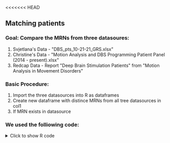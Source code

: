 <<<<<<< HEAD
## Matching patients

### Goal: Compare the MRNs from three datasoures:
1) Svjetlana's Data - "DBS_pts_10-21-21_GRS.xlsx"
3) Christine's Data - "Motion Analysis and DBS Programming Patient Panel (2014 - present).xlsx"
4) Redcap Data - Report "Deep Brain Stimulation Patients" from "Motion Analysis in Movement Disorders" 

### Basic Procedure:
1) Import the three datasources into R as dataframes
2) Create new dataframe with distince MRNs from all tree datasources in col1
3) If MRN exists in datasource


### We used the folliowing code:
<details>
  <summary>Click to show R code</summary>
  
  ```
  library(tidyverse)
=======
Matching Patients
================

# Goal 1: combine data from Redcapt with Svetlana's data
## Basic Procedure:
## We used the following code
```
  # load libraries
  library(tidyverse) # data cleaning
  library(motionTools)  # upload from redcap
  library(openxlsx)  # upload excel files
  
  # Upload 'Deep Brain Stimulation Report' from Redcap and subset columns
  redcap_data <- ReadRedcapReport(token = Sys.getenv("movementDisorders_redcap_token"), 
                                url = "https://redcap.emory.edu/api/", 
                                report_id = 32159) |>                            select(-c("tec_mrn":"deep_brain_stimulation_patients_complete"))
  
  # Upload Svetlana's data from excel and subset columns
    svetData <- read.xlsx("DBS_pts_10-21-21_GRS.xlsx") |> select(-c("record_id"))
    svetData$tec_mrn <- as.character(svetData$tec_mrn)  # refactor tec_mrn variable
    
    # Complete left join
    RC_SVET <- left_join(redcap_data, svetData, by=c("mrn" = "tec_mrn"))
  
  

```
# Goal 2: 
```
# necessary libraries
library(tidyverse)
>>>>>>> a86d5a200f86b91c8a2cc64580464f404a88711a
library(motionTools)
library(openxlsx)
library(tibble)
library(dplyr)

<<<<<<< HEAD
# import Svet's data and remove variable "record_id"
svetData <- read.xlsx("DBS_pts_10-21-21_GRS.xlsx")|> select(-c("record_id"))
=======
>>>>>>> a86d5a200f86b91c8a2cc64580464f404a88711a

# import only the MRN's from Esper's data
esperData <- read.xlsx("Motion Analysis and DBS Programming Patient Panel (2014 - present).xlsx", "DBS Programming") |> select(c("MRN"))

<<<<<<< HEAD
# import report "Deep Brain Stimulation Patients" from redcap
redcapDBS <- ReadRedcapReport(token = Sys.getenv("movementDisorders_redcap_token"), 
                                url = "https://redcap.emory.edu/api/", report_id = 32159)

# remove variables from redcapDBS that come from svetlana's data
redcapDBS <- redcapDBS |>  select(-c("tec_mrn":"deep_brain_stimulation_patients_complete"))
=======
>>>>>>> a86d5a200f86b91c8a2cc64580464f404a88711a

# create 1 col df of all MRNs in redcapDBS, svetData, esperData
MRNs <- append(append(c(redcapDBS$mrn),c(svetData$tec_mrn)),c(esperData$MRN))
combo <- as.data.frame(MRNs)
combo <-distinct(combo)
combo["Motion"] <- combo$MRNs %in% redcapDBS$mrn
combo["Svjet"] <- combo$MRNs %in% esperData$MRN
combo["Christine"] <- combo$MRNs %in% svetData$tec_mrn
<<<<<<< HEAD
combo <- combo %>% mutate("Svjet & Christine" = if_else(Svjet == Christine & Svjet==TRUE , TRUE, FALSE))
  ```
  </details>


### We created a dataframe with the following structure:

MRNs|Motion|Svjetlana|Christine|Svjet & Christine
---|---|---|---|---|
ABC| True | True | False | False|
DEF| True | True | True | True|
etc.

## Summarize the number of patients in each group

```{r}
=======
combo <- combo %>% mutate("Svjet_Christine" = if_else(Svjet == Christine & Svjet==TRUE , TRUE, FALSE))

# summary of col
  combo_summary <- combo |> summarise(Svet_in_redcap = sum(Svjet == "TRUE"),
                          Esper_in_redcap = sum(Christine == "TRUE"),
                          Svet_in_Esper = sum(Svjet_Christine))
  rownames(combo_summary)[1] <- "Num_patients"
>>>>>>> a86d5a200f86b91c8a2cc64580464f404a88711a

```

